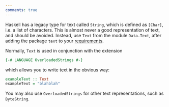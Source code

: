 ```yaml
---
comments: true
---
```


Haskell has a legacy type for text called `String`, which is defined as `[Char]`, i.e. a list of characters. This is almost never a good representation of text, and should be avoided. Instead, use `Text` from the module `Data.Text`, after adding the package `text` to your [requirements](/gettingstarted/versions/#installing-packages). 

Normally, `Text` is used in conjunction with the extension

```haskell
{-# LANGUAGE OverloadedStrings #-}
```

which allows you to write text in the obvious way:

```haskell
exampleText :: Text
exampleText = "blahblah"
```

You may also use `OverloadedStrings` for other text representations, such as `ByteString`.